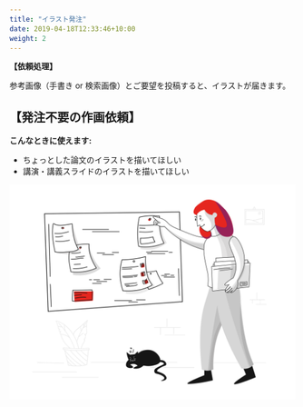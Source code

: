 ```yaml
---
title: "イラスト発注"
date: 2019-04-18T12:33:46+10:00
weight: 2
---
```


**【依頼処理】**

参考画像（手書き or 検索画像）とご要望を投稿すると、イラストが届きます。


<h2>【発注不要の作画依頼】</h2>

<p><b>こんなときに使えます: </b></p>
<ul>
  <li>ちょっとした論文のイラストを描いてほしい</li>
  <li>講演・講義スライドのイラストを描いてほしい</li>
</ul>

![Accounting Services](/images/illustrations/pointing.svg)

